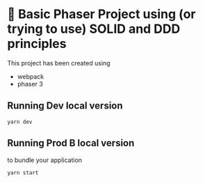 # 🚀 Basic Phaser Project using (or trying to use) SOLID and DDD principles

This project has been created using

- webpack
- phaser 3

## Running Dev local version

```
yarn dev
```

## Running Prod B local version

to bundle your application

```
yarn start
```
